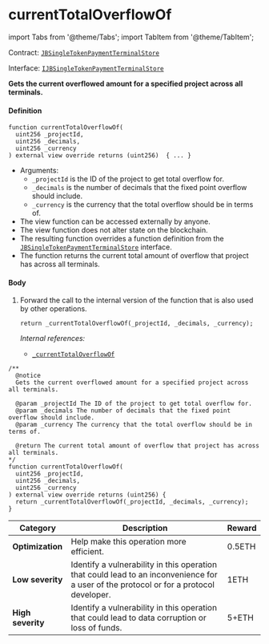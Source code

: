 # currentTotalOverflowOf

import Tabs from '@theme/Tabs';
import TabItem from '@theme/TabItem';

Contract: [`JBSingleTokenPaymentTerminalStore`](/dev/api/v2/contracts/jbsingletokenpaymentterminalstore/README.md)​‌

Interface: [`IJBSingleTokenPaymentTerminalStore`](/dev/api/v2/interfaces/ijbsingletokenpaymentterminalstore.md)

<Tabs>
<TabItem value="Step by step" label="Step by step">

**Gets the current overflowed amount for a specified project across all terminals.**

#### Definition

```
function currentTotalOverflowOf(
  uint256 _projectId,
  uint256 _decimals,
  uint256 _currency
) external view override returns (uint256)  { ... }
```

* Arguments:
  * `_projectId` is the ID of the project to get total overflow for.
  * `_decimals` is the number of decimals that the fixed point overflow should include.
  * `_currency` is the currency that the total overflow should be in terms of.
* The view function can be accessed externally by anyone.
* The view function does not alter state on the blockchain.
* The resulting function overrides a function definition from the [`JBSingleTokenPaymentTerminalStore`](/dev/api/v2/interfaces/ijbsingletokenpaymentterminalstore.md) interface.
* The function returns the current total amount of overflow that project has across all terminals.

#### Body

1.  Forward the call to the internal version of the function that is also used by other operations.

    ```
    return _currentTotalOverflowOf(_projectId, _decimals, _currency);
    ```

    _Internal references:_

    * [`_currentTotalOverflowOf`](/dev/api/v2/contracts/jbsingletokenpaymentterminalstore/read/-_currenttotaloverflowof.md)

</TabItem>

<TabItem value="Code" label="Code">

```
/**
  @notice
  Gets the current overflowed amount for a specified project across all terminals.

  @param _projectId The ID of the project to get total overflow for.
  @param _decimals The number of decimals that the fixed point overflow should include.
  @param _currency The currency that the total overflow should be in terms of.

  @return The current total amount of overflow that project has across all terminals.
*/
function currentTotalOverflowOf(
  uint256 _projectId,
  uint256 _decimals,
  uint256 _currency
) external view override returns (uint256) {
  return _currentTotalOverflowOf(_projectId, _decimals, _currency);
}
```

</TabItem>

<TabItem value="Bug bounty" label="Bug bounty">

| Category          | Description                                                                                                                            | Reward |
| ----------------- | -------------------------------------------------------------------------------------------------------------------------------------- | ------ |
| **Optimization**  | Help make this operation more efficient.                                                                                               | 0.5ETH |
| **Low severity**  | Identify a vulnerability in this operation that could lead to an inconvenience for a user of the protocol or for a protocol developer. | 1ETH   |
| **High severity** | Identify a vulnerability in this operation that could lead to data corruption or loss of funds.                                        | 5+ETH  |

</TabItem>
</Tabs>
